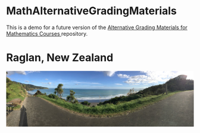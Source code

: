 # MathAlternativeGradingMaterials

This is a demo for a future version of the 
[Alternative Grading Materials for Mathematics Courses ](https://drive.google.com/drive/folders/1GNSqfOb0LZS6BeAuc1tqPDZWKkPk11KT?usp=drive_link) 
repository.

# Raglan, New Zealand
![raglannewzealand](raglan_smaller.jpg)